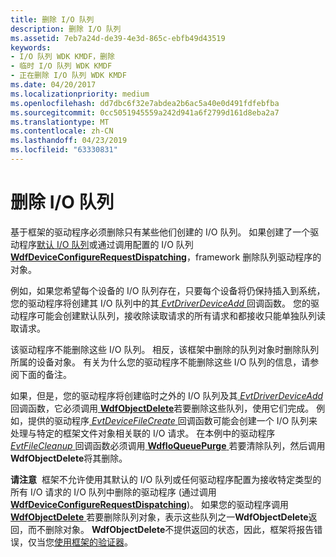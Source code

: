 ```yaml
---
title: 删除 I/O 队列
description: 删除 I/O 队列
ms.assetid: 7eb7a24d-de39-4e3d-865c-ebfb49d43519
keywords:
- I/O 队列 WDK KMDF，删除
- 临时 I/O 队列 WDK KMDF
- 正在删除 I/O 队列 WDK KMDF
ms.date: 04/20/2017
ms.localizationpriority: medium
ms.openlocfilehash: dd7dbc6f32e7abdea2b6ac5a40e0d491fdfebfba
ms.sourcegitcommit: 0cc5051945559a242d941a6f2799d161d8eba2a7
ms.translationtype: MT
ms.contentlocale: zh-CN
ms.lasthandoff: 04/23/2019
ms.locfileid: "63330831"
---
```

# <a name="deleting-io-queues"></a>删除 I/O 队列


基于框架的驱动程序必须删除只有某些他们创建的 I/O 队列。 如果创建了一个驱动程序[默认 I/O 队列](creating-i-o-queues.md)或通过调用配置的 I/O 队列[ **WdfDeviceConfigureRequestDispatching**](https://msdn.microsoft.com/library/windows/hardware/ff545920)，framework 删除队列驱动程序的对象。

例如，如果您希望每个设备的 I/O 队列存在，只要每个设备将仍保持插入到系统，您的驱动程序将创建其 I/O 队列中的其[ *EvtDriverDeviceAdd* ](https://msdn.microsoft.com/library/windows/hardware/ff541693)回调函数。 您的驱动程序可能会创建默认队列，接收除读取请求的所有请求和都接收只能单独队列读取请求。

该驱动程序不能删除这些 I/O 队列。 相反，该框架中删除的队列对象时删除队列所属的设备对象。 有关为什么您的驱动程序不能删除这些 I/O 队列的信息，请参阅下面的备注。

如果，但是，您的驱动程序将创建临时之外的 I/O 队列及其[ *EvtDriverDeviceAdd* ](https://msdn.microsoft.com/library/windows/hardware/ff541693)回调函数，它必须调用[ **WdfObjectDelete**](https://msdn.microsoft.com/library/windows/hardware/ff548734)若要删除这些队列，使用它们完成。 例如，提供的驱动程序[ *EvtDeviceFileCreate* ](https://msdn.microsoft.com/library/windows/hardware/ff540868)回调函数可能会创建一个 I/O 队列来处理与特定的框架文件对象相关联的 I/O 请求。 在本例中的驱动程序[ *EvtFileCleanup* ](https://msdn.microsoft.com/library/windows/hardware/ff541700)回调函数必须调用[ **WdfIoQueuePurge** ](https://msdn.microsoft.com/library/windows/hardware/ff548442)若要清除队列，然后调用**WdfObjectDelete**将其删除。

**请注意**  框架不允许使用其默认的 I/O 队列或任何驱动程序配置为接收特定类型的所有 I/O 请求的 I/O 队列中删除的驱动程序 (通过调用[ **WdfDeviceConfigureRequestDispatching**](https://msdn.microsoft.com/library/windows/hardware/ff545920))。 如果您的驱动程序调用[ **WdfObjectDelete** ](https://msdn.microsoft.com/library/windows/hardware/ff548734)若要删除队列对象，表示这些队列之一**WdfObjectDelete**返回，而不删除对象。 **WdfObjectDelete**不提供返回的状态，因此，框架将报告错误，仅当您[使用框架的验证器](using-kmdf-verifier.md)。

 

 

 





